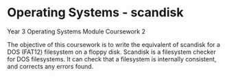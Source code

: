 # Operating Systems - scandisk

Year 3 Operating Systems Module Coursework 2

The objective of this coursework is to write the equivalent of scandisk for a DOS (FAT12) filesystem on a floppy disk. Scandisk is a filesystem checker for DOS filesystems. It can check that a filesystem is internally consistent, and corrects any errors found.
